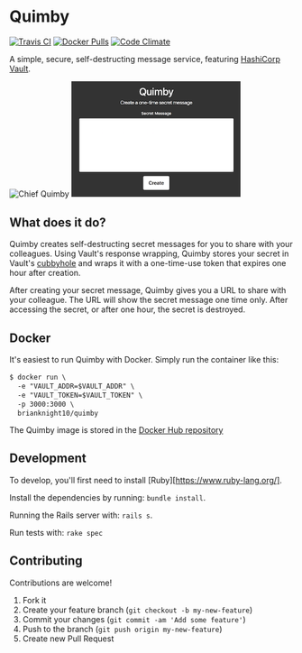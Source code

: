 # Quimby

[![Travis CI](https://travis-ci.org/brianknight10/quimby.svg?branch=master)]()
[![Docker Pulls](https://img.shields.io/docker/pulls/brianknight10/quimby.svg)]()
[![Code Climate](https://img.shields.io/codeclimate/github/brianknight10/quimby.svg)]()

A simple, secure, self-destructing message service, featuring [HashiCorp Vault](https://www.vaultproject.io/).

<img src="https://vignette.wikia.nocookie.net/inspectorgadget/images/f/f3/Quimby.png/revision/latest/scale-to-width-down/225?cb=20140311000839" alt="Chief Quimby" style="height: 300px;"/>  <img src="quimby.png?raw=true" alt="Quimby" style="width: 300px;"/>

## What does it do?

Quimby creates self-destructing secret messages for you to share with your colleagues. Using Vault's response wrapping, Quimby stores your secret in Vault's [cubbyhole](https://www.vaultproject.io/docs/secrets/cubbyhole/index.html) and wraps it with a one-time-use token that expires one hour after creation.

After creating your secret message, Quimby gives you a URL to share with your colleague. The URL will show the secret message one time only. After accessing the secret, or after one hour, the secret is destroyed.

## Docker

It's easiest to run Quimby with Docker. Simply run the container like this:

    $ docker run \
      -e "VAULT_ADDR=$VAULT_ADDR" \
      -e "VAULT_TOKEN=$VAULT_TOKEN" \
      -p 3000:3000 \
      brianknight10/quimby

The Quimby image is stored in the [Docker Hub repository](https://hub.docker.com/r/brianknight10/quimby/)

## Development

To develop, you'll first need to install [Ruby][https://www.ruby-lang.org/].

Install the dependencies by running: `bundle install`.

Running the Rails server with: `rails s`.

Run tests with: `rake spec`

## Contributing

Contributions are welcome!

1. Fork it
2. Create your feature branch (`git checkout -b my-new-feature`)
3. Commit your changes (`git commit -am 'Add some feature'`)
4. Push to the branch (`git push origin my-new-feature`)
5. Create new Pull Request
